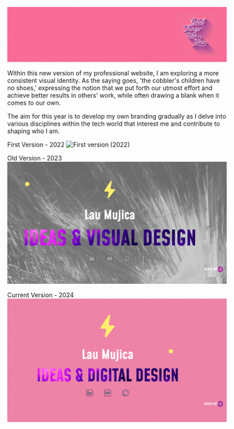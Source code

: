![Banner](/img/portada-github.png)

Within this new version of my professional website, I am exploring a more consistent visual identity. As the saying goes, 'the cobbler's children have no shoes,' expressing the notion that we put forth our utmost effort and achieve better results in others' work, while often drawing a blank when it comes to our own.

The aim for this year is to develop my own branding gradually as I delve into various disciplines within the tech world that interest me and contribute to shaping who I am.

First Version - 2022
![First version (2022)](/vid/oldVersion-sm.gif)

Old Version - 2023
![Old version (2023)](/img/oldVersion23.png)

Current Version - 2024
![Current version (2024)](/img/currentVersion24.png)